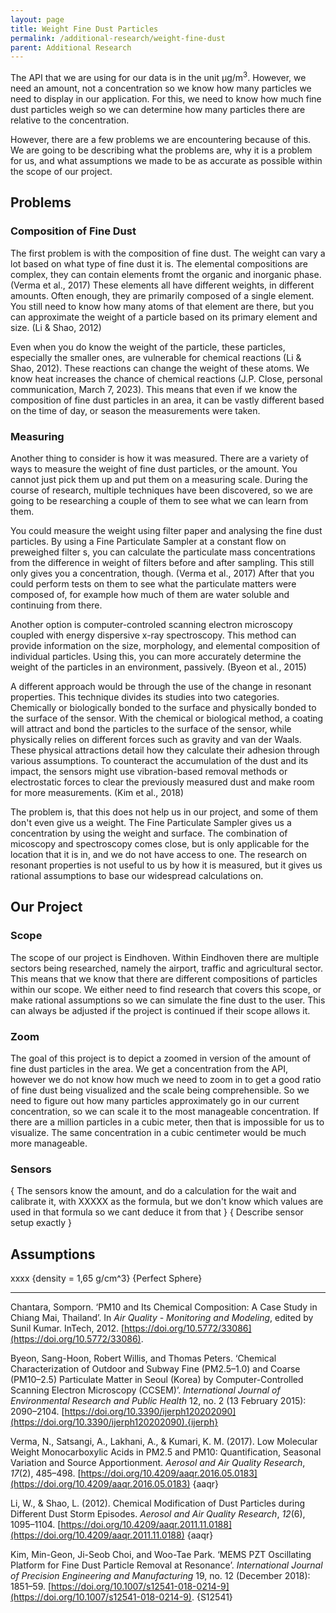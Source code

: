 ```yaml
---
layout: page
title: Weight Fine Dust Particles
permalink: /additional-research/weight-fine-dust
parent: Additional Research
---
```

The API that we are using for our data is in the unit µg/m<sup>3</sup>. However, we need an amount, not a concentration so we know how many particles we need to display in our application. For this, we need to know how much fine dust particles weigh so we can determine how many particles there are relative to the concentration.

However, there are a few problems we are encountering because of this. We are going to be describing what the problems are, why it is a problem for us, and what assumptions we made to be as accurate as possible within the scope of our project.

## Problems
### Composition of Fine Dust
The first problem is with the composition of fine dust. The weight can vary a lot based on what type of fine dust it is. The elemental compositions are complex, they can contain elements fromt the organic and inorganic phase. (Verma et al., 2017) These elements all have different weights, in different amounts. Often enough, they are primarily composed of a single element. You still need to know how many atoms of that element are there, but you can approximate the weight of a particle based on its primary element and size. (Li & Shao, 2012)

Even when you do know the weight of the particle, these particles, especially the smaller ones, are vulnerable for chemical reactions (Li & Shao, 2012). These reactions can change the weight of these atoms. We know heat increases the chance of chemical reactions (J.P. Close, personal communication, March 7, 2023). This means that even if we know the composition of fine dust particles in an area, it can be vastly different based on the time of day, or season the measurements were taken. 

### Measuring
Another thing to consider is how it was measured. There are a variety of ways to measure the weight of fine dust particles, or the amount. You cannot just pick them up and put them on a measuring scale. During the course of research, multiple techniques have been discovered, so we are going to be researching a couple of them to see what we can learn from them. 

You could measure the weight using filter paper and analysing the fine dust particles. By using a Fine Particulate Sampler at a constant flow on preweighed filter s, you can calculate the particulate mass concentrations from the difference in weight of filters before and after sampling. This still only gives you a concentration, though. (Verma et al., 2017) After that you could perform tests on them to see what the particulate matters were composed of, for example how much of them are water soluble and continuing from there.

Another option is computer-controled scanning electron microscopy coupled with energy dispersive x-ray spectroscopy. This method can provide information on the size, morphology, and elemental composition of individual particles. Using this, you can more accurately determine the weight of the particles in an environment, passively. (Byeon et al., 2015)

A different approach would be through the use of the change in resonant properties. This technique divides its studies into two categories. Chemically or biologically bonded to the surface and physically bonded to the surface of the sensor. With the chemical or biological method, a coating will attract and bond the particles to the surface of the sensor, while physically relies on different forces such as gravity and van der Waals. These physical attractions detail how they calculate their adhesion through various assumptions. To counteract the accumulation of the dust and its impact, the sensors might use vibration-based removal methods or electrostatic forces to clear the previously measured dust and make room for more measurements. (Kim et al., 2018)

The problem is, that this does not help us in our project, and some of them don't even give us a weight. The Fine Particulate Sampler gives us a concentration by using the weight and surface. The combination of micoscopy and spectroscopy comes close, but is only applicable for the location that it is in, and we do not have access to one. The research on resonant properties is not useful to us by how it is measured, but it gives us rational assumptions to base our widespread calculations on.

## Our Project
### Scope
The scope of our project is Eindhoven. Within Eindhoven there are multiple sectors being researched, namely the airport, traffic and agricultural sector. This means that we know that there are different compositions of particles within our scope. We either need to find research that covers this scope, or make rational assumptions so we can simulate the fine dust to the user. This can always be adjusted if the project is continued if their scope allows it.

### Zoom
The goal of this project is to depict a zoomed in version of the amount of fine dust particles in the area. We get a concentration from the API, however we do not know how much we need to zoom in to get a good ratio of fine dust being visualized and the scale being comprehensible. So we need to figure out how many particles approximately go in our current concentration, so we can scale it to the most manageable concentration. If there are a million particles in a cubic meter, then that is impossible for us to visualize. The same concentration in a cubic centimeter would be much more manageable. 

### Sensors
{ The sensors know the amount, and do a calculation for the wait and calibrate it, with XXXXX as the formula, but we don't know which values are used in that formula so we cant deduce it from that }
{ Describe sensor setup exactly }


## Assumptions
xxxx
{density = 1,65 g/cm^3}
{Perfect Sphere}



---
Chantara, Somporn. ‘PM10 and Its Chemical Composition: A Case Study in Chiang Mai, Thailand’. In _Air Quality - Monitoring and Modeling_, edited by Sunil Kumar. InTech, 2012. [https://doi.org/10.5772/33086](https://doi.org/10.5772/33086).

Byeon, Sang-Hoon, Robert Willis, and Thomas Peters. ‘Chemical Characterization of Outdoor and Subway Fine (PM2.5–1.0) and Coarse (PM10–2.5) Particulate Matter in Seoul (Korea) by Computer-Controlled Scanning Electron Microscopy (CCSEM)’. _International Journal of Environmental Research and Public Health_ 12, no. 2 (13 February 2015): 2090–2104. [https://doi.org/10.3390/ijerph120202090](https://doi.org/10.3390/ijerph120202090).{ijerph}

Verma, N., Satsangi, A., Lakhani, A., & Kumari, K. M. (2017). Low Molecular Weight Monocarboxylic Acids in PM2.5 and PM10: Quantification, Seasonal Variation and Source Apportionment. _Aerosol and Air Quality Research_, _17_(2), 485–498. [https://doi.org/10.4209/aaqr.2016.05.0183](https://doi.org/10.4209/aaqr.2016.05.0183) {aaqr}

Li, W., & Shao, L. (2012). Chemical Modification of Dust Particles during Different Dust Storm Episodes. _Aerosol and Air Quality Research_, _12_(6), 1095–1104. [https://doi.org/10.4209/aaqr.2011.11.0188](https://doi.org/10.4209/aaqr.2011.11.0188) {aaqr}

Kim, Min-Geon, Ji-Seob Choi, and Woo-Tae Park. ‘MEMS PZT Oscillating Platform for Fine Dust Particle Removal at Resonance’. _International Journal of Precision Engineering and Manufacturing_ 19, no. 12 (December 2018): 1851–59. [https://doi.org/10.1007/s12541-018-0214-9](https://doi.org/10.1007/s12541-018-0214-9). {S12541}

